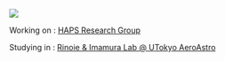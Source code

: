 




![](http://github-profile-summary-cards.vercel.app/api/cards/profile-details?username=HiroWW&theme=nord_dark)
<!--
<p align="left">
<img alt="Hiroaki's GitHub stats" height="165px" src="https://github-readme-stats-orpin-ten-38.vercel.app/api?username=HiroWW&count_private=true&show_icons=true&include_all_commits=true&theme=nord" />
<img alt="Hiroaki's GitHub stats" height="165px" src="https://github-readme-stats-orpin-ten-38.vercel.app/api/top-langs/?username=HiroWW&layout=compact&theme=nord" />
</p>
-->

Working on : [HAPS Research Group](https://ut-hapsrg.studio.site)

Studying in : [Rinoie & Imamura Lab @ UTokyo AeroAstro](http://park.itc.u-tokyo.ac.jp/rinoielab/english/index.html)
